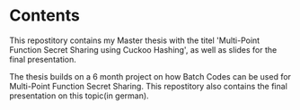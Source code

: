 # Contents

This repostitory contains my Master thesis with the titel 'Multi-Point Function Secret Sharing using Cuckoo Hashing', as well as slides for the final presentation.

The thesis builds on a 6 month project on how Batch Codes can be used for Multi-Point Function Secret Sharing. 
This repostitory also contains the final presentation on this topic(in german). 
